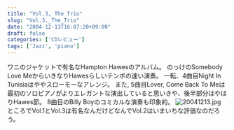 ```yaml
---
title: "Vol.3, The Trio"
slug: "Vol.3,_The_Trio"
date: "2004-12-13T16:07:20+09:00"
draft: false
categories: ['CDレビュー']
tags: ['Jazz', 'piano']
---
```


ワニのジャケットで有名なHampton Hawesのアルバム。 のっけのSomebody Love MeからいきなりHawesらしいテンポの速い演奏。 一転、4曲目Night In Tunisiaはややスローモーなアレンジ。 また, 5曲目Lover, Come Back To Meは最初のソロピアノがよりエレガントな演出していると思いきや、後半部分はやはりHawes節。 8曲目のBilly Boyのコミカルな演奏も印象的。 ![20041213.jpg](/wp-content/archives/20041213.jpg) ところでVol.1とVol.3は有名なんだけどなんでVol.2はいまいちな評価なのだろう。